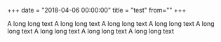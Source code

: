 +++
date = "2018-04-06 00:00:00"
title = "test"
from=""
+++

A long long text
A long long text
A long long text
A long long text
A long long text
A long long text
A long long text
A long long text

